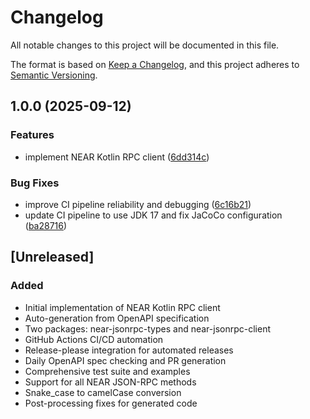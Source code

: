 # Changelog

All notable changes to this project will be documented in this file.

The format is based on [Keep a Changelog](https://keepachangelog.com/en/1.0.0/),
and this project adheres to [Semantic Versioning](https://semver.org/spec/v2.0.0.html).

## 1.0.0 (2025-09-12)


### Features

* implement NEAR Kotlin RPC client ([6dd314c](https://github.com/bpolania/NEAR-Kotlin-RPC/commit/6dd314cd4a51e65b13c85085b5033579e380ed6b))


### Bug Fixes

* improve CI pipeline reliability and debugging ([6c16b21](https://github.com/bpolania/NEAR-Kotlin-RPC/commit/6c16b218c0d1e42f78dbec781e4c19dbfbfd5f0b))
* update CI pipeline to use JDK 17 and fix JaCoCo configuration ([ba28716](https://github.com/bpolania/NEAR-Kotlin-RPC/commit/ba28716dee4dd76e4ae15ba3396a74d79a19a0e5))

## [Unreleased]

### Added
- Initial implementation of NEAR Kotlin RPC client
- Auto-generation from OpenAPI specification
- Two packages: near-jsonrpc-types and near-jsonrpc-client
- GitHub Actions CI/CD automation
- Release-please integration for automated releases
- Daily OpenAPI spec checking and PR generation
- Comprehensive test suite and examples
- Support for all NEAR JSON-RPC methods
- Snake_case to camelCase conversion
- Post-processing fixes for generated code
